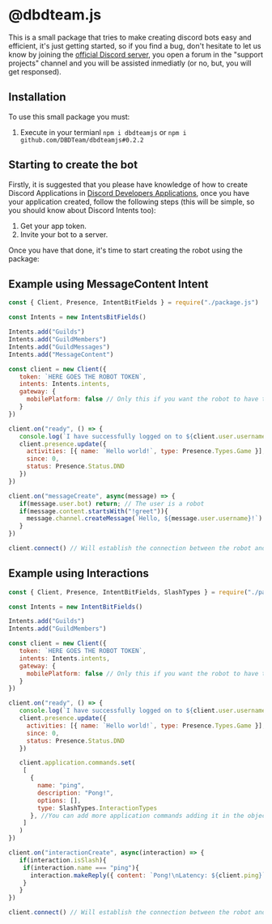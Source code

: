 # @dbdteam.js

This is a small package that tries to make creating discord bots easy and efficient, it's just getting started, so if you find a bug, don't hesitate to let us know by joining the [official Discord server](https://www.dbdteam.xyz/discord), you open a forum in the "support projects" channel and you will be assisted inmediatly (or no, but, you will get responsed).

## Installation

To use this small package you must:

1. Execute in your termianl `npm i dbdteamjs` or `npm i github.com/DBDTeam/dbdteamjs#0.2.2`

## Starting to create the bot

Firstly, it is suggested that you please have knowledge of how to create Discord Applications in [Discord Developers Applications](https://discord.com/developers/applications), once you have your application created, follow the following steps (this will be simple, so you should know about Discord Intents too):

1. Get your app token.
2. Invite your bot to a server.

Once you have that done, it's time to start creating the robot using the package:

## Example using MessageContent Intent

```javascript
const { Client, Presence, IntentBitFields } = require("./package.js")

const Intents = new IntentsBitFields()

Intents.add("Guilds")
Intents.add("GuildMembers")
Intents.add("GuildMessages")
Intents.add("MessageContent")

const client = new Client({
   token: `HERE GOES THE ROBOT TOKEN`,
   intents: Intents.intents,
   gateway: {
     mobilePlatform: false // Only this if you want the robot to have the online icon on a mobile device.
   }
})

client.on("ready", () => {
   console.log(`I have successfully logged on to ${client.user.username}`)
   client.presence.update({
     activities: [{ name: `Hello world!`, type: Presence.Types.Game }],
     since: 0,
     status: Presence.Status.DND
   })
})

client.on("messageCreate", async(message) => {
   if(message.user.bot) return; // The user is a robot
   if(message.content.startsWith("!greet")){
     message.channel.createMessage(`Hello, ${message.user.username}!`)
   }
})

client.connect() // Will establish the connection between the robot and the WS.
```

## Example using Interactions

```javascript
const { Client, Presence, IntentBitFields, SlashTypes } = require("./pacakge.js")

const Intents = new IntentBitFields()

Intents.add("Guilds")
Intents.add("GuildMembers")

const client = new Client({
   token: `HERE GOES THE ROBOT TOKEN`,
   intents: Intents.intents,
   gateway: {
     mobilePlatform: false // Only this if you want the robot to have the online icon on a mobile device.
   }
})

client.on("ready", () => {
   console.log(`I have successfully logged on to ${client.user.username}`)
   client.presence.update({
     activities: [{ name: `Hello world!`, type: Presence.Types.Game }],
     since: 0,
     status: Presence.Status.DND
   })

   client.application.commands.set(
    [
      {
        name: "ping",
        description: "Pong!",
        options: [],
        type: SlashTypes.InteractionTypes
      }, //You can add more application commands adding it in the object.
    ]
   )
})

client.on("interactionCreate", async(interaction) => {
   if(interaction.isSlash){
    if(interaction.name === "ping"){
      interaction.makeReply({ content: `Pong!\nLatency: ${client.ping}` })
    }
   }
})

client.connect() // Will establish the connection between the robot and the WS.
```